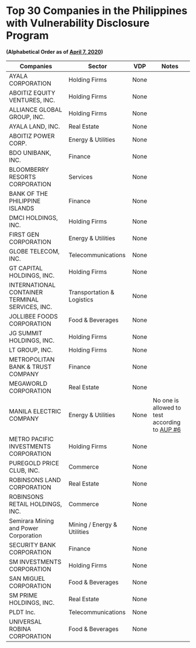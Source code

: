 # Top 30 Companies in the Philippines with Vulnerability Disclosure Program
**(Alphabetical Order as of [April 7, 2020](https://www.pse.com.ph/stockMarket/marketInfo-marketActivity.html?tab=1))**

| Companies   | Sector | VDP | Notes |
| --------- | ------- | ------- | ------- |
| AYALA CORPORATION | Holding Firms | None |
| ABOITIZ EQUITY VENTURES, INC. | Holding Firms | None |
| ALLIANCE GLOBAL GROUP, INC. | Holding Firms | None |
| AYALA LAND, INC. | Real Estate | None |
| ABOITIZ POWER CORP. | Energy & Utilities | None |
| BDO UNIBANK, INC. | Finance | None |
| BLOOMBERRY RESORTS CORPORATION | Services | None |
| BANK OF THE PHILIPPINE ISLANDS | Finance | None |
| DMCI HOLDINGS, INC. | Holding Firms | None |
| FIRST GEN CORPORATION | Energy & Utilities | None |
| GLOBE TELECOM, INC. | Telecommunications | None |
| GT CAPITAL HOLDINGS, INC. | Holding Firms | None |
| INTERNATIONAL CONTAINER TERMINAL SERVICES, INC. | Transportation & Logistics | None |
| JOLLIBEE FOODS CORPORATION | Food & Beverages | None |
| JG SUMMIT HOLDINGS, INC. | Holding Firms | None |
| LT GROUP, INC. | Holding Firms | None |
| METROPOLITAN BANK & TRUST COMPANY | Finance | None |
| MEGAWORLD CORPORATION | Real Estate | None |
| MANILA ELECTRIC COMPANY | Energy & Utilities | None | No one is allowed to test according to [AUP #6](https://developers.meralco.com.ph/terms) |
| METRO PACIFIC INVESTMENTS CORPORATION | Holding Firms | None |
| PUREGOLD PRICE CLUB, INC. | Commerce | None |
| ROBINSONS LAND CORPORATION | Real Estate | None |
| ROBINSONS RETAIL HOLDINGS, INC. | Commerce | None |
| Semirara Mining and Power Corporation | Mining / Energy & Utilities | None |
| SECURITY BANK CORPORATION | Finance | None |
| SM INVESTMENTS CORPORATION | Holding Firms | None |
| SAN MIGUEL CORPORATION | Food & Beverages | None |
| SM PRIME HOLDINGS, INC. | Real Estate | None |
| PLDT Inc. | Telecommunications | None |
| UNIVERSAL ROBINA CORPORATION | Food & Beverages | None |
